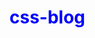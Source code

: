 # css-blog
<!DOCTYPE html>
<html>
    <head>
        <meta charset="utf-8">
        <title>Derivado de "Proyecto: blog"</title>
        <style>
        
        body { background-color:rgb(232,227,232);}
            #roma {color: red;
            font-family:cursive;
            font-style:italic;
            }
            #atenas{color:red;
            font-family:cursive;
           font-style:italic;
            }
            h2{color:orange;}
            p{font-family: "helvetica";
            line-height:1.5em;
            text-align:center; }
            table{background-color:rgb(180,180,180);
                color:black;
            }
            h1{color:blue;}
            h3{color:green;}
        </style>
    </head>
    <body>
        
        <h1>María's blog</h1>

        <h3>Lugares</h3>
        <ul>
            <li><a href="#roma">ROMA</a></li>
            <li><a href="#atenas">ATENAS</a></li>
        </ul>
        
        <h2 id="roma">Roma</h2>
       <table>
           <thead>
               <tr>
                   <th>monumento</th>
                   <th>precio</th>
                   <th>duración</th>
               </tr>
           </thead>
           <tbody>
               <tr>
                   <td>coliseo</td>
                    <td>25€</td>
                    <td>1hora y 15min</td>
               </tr>
               <tr>
                   <td>foro romano</td>
                    <td>18€</td>
                    <td>3 hora</td>
               </tr>
               <tr>
                   <td>palatino</td>
                    <td>18€</td>
                    <td>3 hora</td>
               </tr>
               <tr>
                   <td>panteón</td>
                    <td>5€</td>
                    <td>40 min</td>
               </tr>
               <tr>
                   <td>vaticano</td>
                    <td>20€</td>
                    <td>45 min</td>
               </tr>
               <tr>
                   <td>museos vaticano</td>
                    <td>17€</td>
                    <td>3 hora</td>
               </tr>
               <tr>
                   <td>museos capitolini</td>
                    <td>15€</td>
                    <td>2 hora</td>
               </tr>
           </tbody>
       </table>
        
        <h2>Información</h2>
        <p>Roma, la capital de Italia, es una extensa ciudad cosmopolita que tiene a la vista casi <em>3,000 años de arte, arquitectura y cultura de influencia mundial</em>. Las ruinas antiguas como las del <strong>Foro y el Coliseo evocan el poder del antiguo Imperio Romano</strong>. La <em>ciudad del Vaticano</em>, sede central de la Iglesia católica romana, cuenta con la<strong> Basílica de San Pedro y los Museos del Vaticano</strong>, que albergan obras maestras como los frescos de la<em> Capilla Sixtina de Miguel Ángel</em>. </p>
      
      <h2 id="atenas">Atenas</h2>
       <table>
           <thead>
               <tr>
                   <th>monumento</th>
                   <th>precio</th>
                   <th>duración</th>
               </tr>
           </thead>
           <tbody>
               <tr>
                   <td>acropolis</td>
                    <td>20€</td>
                    <td>2 hora</td>
               </tr>
               <tr>
                   <td>ágora</td>
                    <td>18€</td>
                    <td>1 hora</td>
               </tr>
               <tr>
                   <td>templo de zeus</td>
                    <td>8€</td>
                    <td>2 hora</td>
               </tr>
               <tr>
                   <td>teatro de dionisio</td>
                    <td>30€</td>
                    <td> 1 hora</td>
               </tr>
               <tr>
                   <td>templo de hefeso</td>
                    <td>29€</td>
                    <td>2 horas</td>
               </tr>
               <tr>
                   <td>torre de los vientos</td>
                    <td>8€</td>
                    <td>30 min</td>
               </tr>
              
           </tbody>
          
       </table>
        <h2>Información</h2>
        <p>Atenas es la capital de Grecia. También se encontraba en el centro de la Antigua Grecia, <em>un poderoso imperio y civilización</em>. En la ciudad, aún predominan los sitios geográficos del siglo V a. C., incluida la <strong>Acrópolis, una ciudadela sobre un monte con antiguos edificios, como el templo del Partenón con sus columnas</strong>. En el<strong> Museo de la Acrópolis y en el Museo Arqueológico Nacional</strong>, se preservan <em>esculturas, jarrones, joyas y más elementos de la Antigua Grecia</em>.</p>
    </body>
</html>
